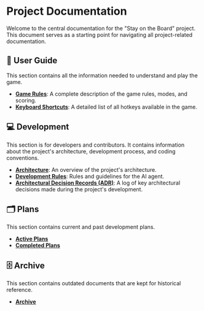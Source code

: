 # Project Documentation

Welcome to the central documentation for the "Stay on the Board" project. This document serves as a starting point for navigating all project-related documentation.

## 📖 User Guide

This section contains all the information needed to understand and play the game.

-   **[Game Rules](./user-guide/game-rules.md)**: A complete description of the game rules, modes, and scoring.
-   **[Keyboard Shortcuts](./user-guide/keyboard-shortcuts.md)**: A detailed list of all hotkeys available in the game.

## 💻 Development

This section is for developers and contributors. It contains information about the project's architecture, development process, and coding conventions.

-   **[Architecture](./development/ARCHITECTURE.md)**: An overview of the project's architecture.
-   **[Development Rules](./development/AI_AGENT_RULES.md)**: Rules and guidelines for the AI agent.
-   **[Architectural Decision Records (ADR)](./adr/)**: A log of key architectural decisions made during the project's development.

## 🗂️ Plans

This section contains current and past development plans.

-   **[Active Plans](./plans/)**
-   **[Completed Plans](./plans-done/)**

## 🗄️ Archive

This section contains outdated documents that are kept for historical reference.

-   **[Archive](./archive/)**